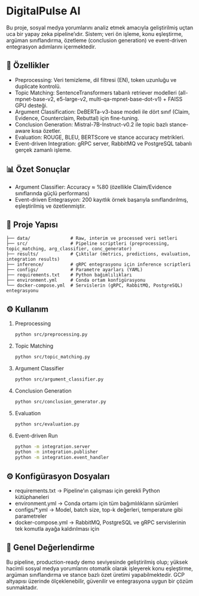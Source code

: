 # DigitalPulse AI  

Bu proje, sosyal medya yorumlarını analiz etmek amacıyla geliştirilmiş uçtan uca bir yapay zeka pipeline’ıdır. Sistem; veri ön işleme, konu eşleştirme, argüman sınıflandırma, özetleme (conclusion generation) ve event-driven entegrasyon adımlarını içermektedir.  

## 🚀 Özellikler  
- Preprocessing: Veri temizleme, dil filtresi (EN), token uzunluğu ve duplicate kontrolü.  
- Topic Matching: SentenceTransformers tabanlı retriever modelleri (all-mpnet-base-v2, e5-large-v2, multi-qa-mpnet-base-dot-v1) + FAISS GPU desteği.  
- Argument Classification: DeBERTa-v3-base modeli ile dört sınıf (Claim, Evidence, Counterclaim, Rebuttal) için fine-tuning.  
- Conclusion Generation: Mistral-7B-Instruct-v0.2 ile topic bazlı stance-aware kısa özetler.  
- Evaluation: ROUGE, BLEU, BERTScore ve stance accuracy metrikleri.  
- Event-driven Integration: gRPC server, RabbitMQ ve PostgreSQL tabanlı gerçek zamanlı işleme.  

## 📊 Özet Sonuçlar  
- Argument Classifier: Accuracy ≈ %80 (özellikle Claim/Evidence sınıflarında güçlü performans)  
- Event-driven Entegrasyon: 200 kayıtlık örnek başarıyla sınıflandırılmış, eşleştirilmiş ve özetlenmiştir.  

## 📂 Proje Yapısı  
```
├── data/               # Raw, interim ve processed veri setleri
├── src/                # Pipeline scriptleri (preprocessing, topic_matching, arg_classifier, conc_generator)
├── results/            # Çıktılar (metrics, predictions, evaluation, integration results)
├── inference/          # gRPC entegrasyonu için inference scriptleri
├── configs/            # Parametre ayarları (YAML)
├── requirements.txt    # Python bağımlılıkları
├── environment.yml     # Conda ortam konfigürasyonu
└── docker-compose.yml  # Servislerin (gRPC, RabbitMQ, PostgreSQL) entegrasyonu
```

## ⚙️ Kullanım  
1. Preprocessing  
   ```bash
   python src/preprocessing.py
   ```  
2. Topic Matching  
   ```bash
   python src/topic_matching.py
   ```  
3. Argument Classifier  
   ```bash
   python src/argument_classifier.py
   ```  
4. Conclusion Generation  
   ```bash
   python src/conclusion_generator.py
   ```  
5. Evaluation  
   ```bash
   python src/evaluation.py
   ```  
6. Event-driven Run  
   ```bash
   python -m integration.server  
   python -m integration.publisher  
   python -m integration.event_handler  
   ```  

## ⚙️ Konfigürasyon Dosyaları  
- requirements.txt → Pipeline’ın çalışması için gerekli Python kütüphaneleri  
- environment.yml → Conda ortamı için tüm bağımlılıkların sürümleri  
- configs/*.yml → Model, batch size, top-k değerleri, temperature gibi parametreler  
- docker-compose.yml → RabbitMQ, PostgreSQL ve gRPC servislerinin tek komutla ayağa kaldırılması için  

## 📌 Genel Değerlendirme  
Bu pipeline, production-ready demo seviyesinde geliştirilmiş olup; yüksek hacimli sosyal medya yorumlarını otomatik olarak işleyerek konu eşleştirme, argüman sınıflandırma ve stance bazlı özet üretimi yapabilmektedir. GCP altyapısı üzerinde ölçeklenebilir, güvenilir ve entegrasyona uygun bir çözüm sunmaktadır.  

